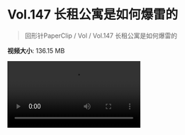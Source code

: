 # Vol.147 长租公寓是如何爆雷的

> 回形针PaperClip / Vol / Vol.147 长租公寓是如何爆雷的

**视频大小**: 136.15 MB

<div class="video"><video src="https://file.hsyhx.top/video/PaperClip/Vol/147.mp4" controls preload>🤔 您的浏览器不支持 video 标签</video></div>